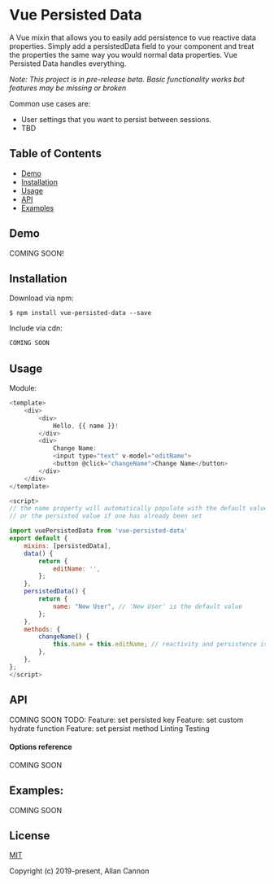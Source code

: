 
# Vue Persisted Data

A Vue mixin that allows you to easily add persistence to vue reactive data properties. Simply add a persistedData field to your component and treat the properties the same way you would normal data properties. Vue Persisted Data handles everything.

*Note: This project is in pre-release beta. Basic functionality works but features may be missing or broken*

Common use cases are:

* User settings that you want to persist between sessions.
* TBD

## Table of Contents

* [Demo](#demo)
* [Installation](#installation)
* [Usage](#usage)
* [API](#api)
* [Examples](#examples)

## Demo

COMING SOON!

## Installation

Download via npm:
```shell
$ npm install vue-persisted-data --save
```

Include via cdn:
```html
COMING SOON
```

## Usage

Module:

```javascript
<template>
    <div>
        <div>
            Hello, {{ name }}!
        </div>
        <div>
            Change Name: 
            <input type="text" v-model="editName">
            <button @click="changeName">Change Name</button>
        </div>
    </div>
</template>

<script>
// the name property will automatically populate with the default value if none has already been set,
// or the persisted value if one has already been set

import vuePersistedData from 'vue-persisted-data'
export default {
    mixins: [persistedData],
    data() {
        return {
            editName: '',
        };
    },
    persistedData() {
        return {
            name: "New User", // 'New User' is the default value
        };
    },
    methods: {
        changeName() {
            this.name = this.editName; // reactivity and persistence is handled automatically
        },
    },
};
</script>
```


## API

COMING SOON
TODO:
Feature: set persisted key
Feature: set custom hydrate function
Feature: set persist method
Linting
Testing

#### Options reference

COMING SOON

## Examples:

COMING SOON


## License

[MIT](http://opensource.org/licenses/MIT)

Copyright (c) 2019-present, Allan Cannon

